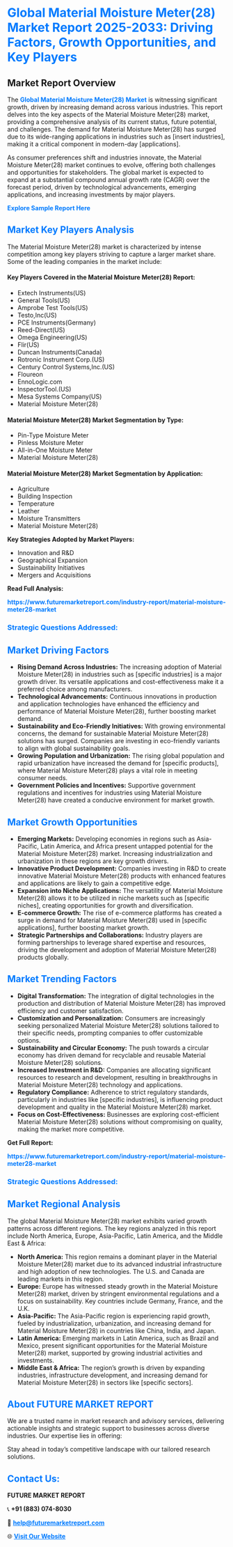 <h1 style="color: #007BFF;">Global Material Moisture Meter(28) Market Report 2025-2033: Driving Factors, Growth Opportunities, and Key Players</h1>

<section id="overview">
<h2>Market Report Overview</h2>
<p>The <a href="https://www.futuremarketreport.com/industry-report/material-moisture-meter28-market" style="color: #007BFF; text-decoration: none;"><strong>Global Material Moisture Meter(28) Market</strong></a> is witnessing significant growth, driven by increasing demand across various industries. This report delves into the key aspects of the Material Moisture Meter(28) market, providing a comprehensive analysis of its current status, future potential, and challenges. The demand for Material Moisture Meter(28) has surged due to its wide-ranging applications in industries such as [insert industries], making it a critical component in modern-day [applications].</p>
<p>As consumer preferences shift and industries innovate, the Material Moisture Meter(28) market continues to evolve, offering both challenges and opportunities for stakeholders. The global market is expected to expand at a substantial compound annual growth rate (CAGR) over the forecast period, driven by technological advancements, emerging applications, and increasing investments by major players.</p>
</section>

<section id="overview">
<p><a href="https://www.futuremarketreport.com/request-sample/reportId=101339" style="color: #007BFF; text-decoration: none;"><strong>Explore Sample Report Here</strong></a></p>
</section>

<section id="key-players">
<h2 style="color: #007BFF;">Market Key Players Analysis</h2>
<p>The Material Moisture Meter(28) market is characterized by intense competition among key players striving to capture a larger market share. Some of the leading companies in the market include:</p>
<h4>Key Players Covered in the Material Moisture Meter(28) Report:</h4>
<ul><li>Extech Instruments(US)</li><li>General Tools(US)</li><li>Amprobe Test Tools(US)</li><li>Testo,Inc(US)</li><li>PCE Instruments(Germany)</li><li>Reed-Direct(US)</li><li>Omega Engineering(US)</li><li>Flir(US)</li><li>Duncan Instruments(Canada)</li><li>Rotronic Instrument Corp.(US)</li><li>Century Control Systems,Inc.(US)</li><li>Floureon</li><li>EnnoLogic.com</li><li>InspectorTool.(US)</li><li>Mesa Systems Company(US)</li><li>Material Moisture Meter(28)</li></ul>
<h4>Material Moisture Meter(28) Market Segmentation by Type:</h4>
<ul><li>Pin-Type Moisture Meter</li><li>Pinless Moisture Meter</li><li>All-in-One Moisture Meter</li><li>Material Moisture Meter(28)</li></ul>

<h4>Material Moisture Meter(28) Market Segmentation by Application:</h4>
<ul><li>Agriculture</li><li>Building Inspection</li><li>Temperature</li><li>Leather</li><li>Moisture Transmitters</li><li>Material Moisture Meter(28)</li></ul>
<p><strong>Key Strategies Adopted by Market Players:</strong></p>
<ul>
<li>Innovation and R&D</li>
<li>Geographical Expansion</li>
<li>Sustainability Initiatives</li>
<li>Mergers and Acquisitions</li>
</ul>
</section>

<section>
<p><strong>Read Full Analysis: </strong></p><a href="https://www.futuremarketreport.com/industry-report/material-moisture-meter28-market" style="color: #007BFF; text-decoration: none;"><strong>https://www.futuremarketreport.com/industry-report/material-moisture-meter28-market</strong></a>
<h3 style="color: #007BFF;">Strategic Questions Addressed:</h3>
</section>

<section id="driving-factors">
<h2 style="color: #007BFF;">Market Driving Factors</h2>
<ul>
<li><strong>Rising Demand Across Industries:</strong> The increasing adoption of Material Moisture Meter(28) in industries such as [specific industries] is a major growth driver. Its versatile applications and cost-effectiveness make it a preferred choice among manufacturers.</li>
<li><strong>Technological Advancements:</strong> Continuous innovations in production and application technologies have enhanced the efficiency and performance of Material Moisture Meter(28), further boosting market demand.</li>
<li><strong>Sustainability and Eco-Friendly Initiatives:</strong> With growing environmental concerns, the demand for sustainable Material Moisture Meter(28) solutions has surged. Companies are investing in eco-friendly variants to align with global sustainability goals.</li>
<li><strong>Growing Population and Urbanization:</strong> The rising global population and rapid urbanization have increased the demand for [specific products], where Material Moisture Meter(28) plays a vital role in meeting consumer needs.</li>
<li><strong>Government Policies and Incentives:</strong> Supportive government regulations and incentives for industries using Material Moisture Meter(28) have created a conducive environment for market growth.</li>
</ul>
</section>

<section id="growth-opportunities">
<h2 style="color: #007BFF;">Market Growth Opportunities</h2>
<ul>
<li><strong>Emerging Markets:</strong> Developing economies in regions such as Asia-Pacific, Latin America, and Africa present untapped potential for the Material Moisture Meter(28) market. Increasing industrialization and urbanization in these regions are key growth drivers.</li>
<li><strong>Innovative Product Development:</strong> Companies investing in R&D to create innovative Material Moisture Meter(28) products with enhanced features and applications are likely to gain a competitive edge.</li>
<li><strong>Expansion into Niche Applications:</strong> The versatility of Material Moisture Meter(28) allows it to be utilized in niche markets such as [specific niches], creating opportunities for growth and diversification.</li>
<li><strong>E-commerce Growth:</strong> The rise of e-commerce platforms has created a surge in demand for Material Moisture Meter(28) used in [specific applications], further boosting market growth.</li>
<li><strong>Strategic Partnerships and Collaborations:</strong> Industry players are forming partnerships to leverage shared expertise and resources, driving the development and adoption of Material Moisture Meter(28) products globally.</li>
</ul>
</section>

<section id="trending-factors">
<h2 style="color: #007BFF;">Market Trending Factors</h2>
<ul>
<li><strong>Digital Transformation:</strong> The integration of digital technologies in the production and distribution of Material Moisture Meter(28) has improved efficiency and customer satisfaction.</li>
<li><strong>Customization and Personalization:</strong> Consumers are increasingly seeking personalized Material Moisture Meter(28) solutions tailored to their specific needs, prompting companies to offer customizable options.</li>
<li><strong>Sustainability and Circular Economy:</strong> The push towards a circular economy has driven demand for recyclable and reusable Material Moisture Meter(28) solutions.</li>
<li><strong>Increased Investment in R&D:</strong> Companies are allocating significant resources to research and development, resulting in breakthroughs in Material Moisture Meter(28) technology and applications.</li>
<li><strong>Regulatory Compliance:</strong> Adherence to strict regulatory standards, particularly in industries like [specific industries], is influencing product development and quality in the Material Moisture Meter(28) market.</li>
<li><strong>Focus on Cost-Effectiveness:</strong> Businesses are exploring cost-efficient Material Moisture Meter(28) solutions without compromising on quality, making the market more competitive.</li>
</ul>
</section>

<section>
<p><strong>Get Full Report: </strong></p><a href="https://www.futuremarketreport.com/industry-report/material-moisture-meter28-market" style="color: #007BFF; text-decoration: none;"><strong>https://www.futuremarketreport.com/industry-report/material-moisture-meter28-market</strong></a>
<h3 style="color: #007BFF;">Strategic Questions Addressed:</h3>
</section>


<section id="regional-analysis">
<h2 style="color: #007BFF;">Market Regional Analysis</h2>
<p>The global Material Moisture Meter(28) market exhibits varied growth patterns across different regions. The key regions analyzed in this report include North America, Europe, Asia-Pacific, Latin America, and the Middle East & Africa:</p>
<ul>
<li><strong>North America:</strong> This region remains a dominant player in the Material Moisture Meter(28) market due to its advanced industrial infrastructure and high adoption of new technologies. The U.S. and Canada are leading markets in this region.</li>
<li><strong>Europe:</strong> Europe has witnessed steady growth in the Material Moisture Meter(28) market, driven by stringent environmental regulations and a focus on sustainability. Key countries include Germany, France, and the U.K.</li>
<li><strong>Asia-Pacific:</strong> The Asia-Pacific region is experiencing rapid growth, fueled by industrialization, urbanization, and increasing demand for Material Moisture Meter(28) in countries like China, India, and Japan.</li>
<li><strong>Latin America:</strong> Emerging markets in Latin America, such as Brazil and Mexico, present significant opportunities for the Material Moisture Meter(28) market, supported by growing industrial activities and investments.</li>
<li><strong>Middle East & Africa:</strong> The region’s growth is driven by expanding industries, infrastructure development, and increasing demand for Material Moisture Meter(28) in sectors like [specific sectors].</li>
</ul>
</section>

<footer>
<h2 style="color: #007BFF;">About FUTURE MARKET REPORT</h2>
<p>We are a trusted name in market research and advisory services, delivering actionable insights and strategic support to businesses across diverse industries. Our expertise lies in offering:</p>

<p>Stay ahead in today’s competitive landscape with our tailored research solutions.</p>

<h2 style="color: #007BFF;">Contact Us:</h2>
<p><strong>FUTURE MARKET REPORT</strong></p>
<p>📞 <strong>+91 (883) 074-8030</strong></p>
<p>📧 <strong><a href="mailto:help@futuremarketreport.com" style="color: #007BFF;">help@futuremarketreport.com</a></strong></p>
<p>🌐 <strong><a href="https://www.futuremarketreport.com/" style="color: #007BFF;">Visit Our Website</a></strong></p>
</footer>